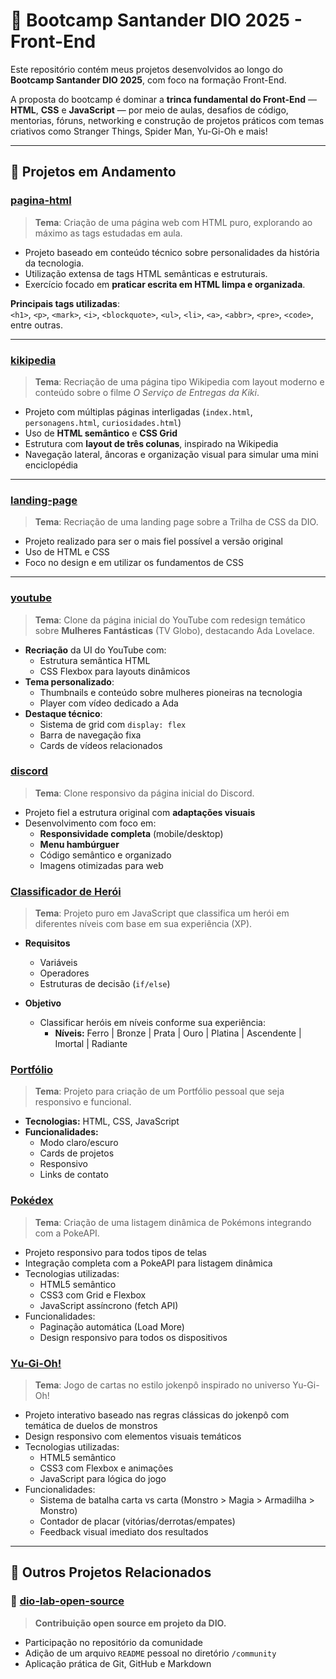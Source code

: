 # 🧠 Bootcamp Santander DIO 2025 - Front-End

Este repositório contém meus projetos desenvolvidos ao longo do **Bootcamp Santander DIO 2025**, com foco na formação Front-End.

A proposta do bootcamp é dominar a **trinca fundamental do Front-End** — **HTML**, **CSS** e **JavaScript** — por meio de aulas, desafios de código, mentorias, fóruns, networking e construção de projetos práticos com temas criativos como Stranger Things, Spider Man, Yu-Gi-Oh e mais!

---

## 🧪 Projetos em Andamento

### [pagina-html](https://github.com/thaismvianna/bootcamp_santander2025/tree/main/projetos/pagina-html)

> **Tema**: Criação de uma página web com HTML puro, explorando ao máximo as tags estudadas em aula.

- Projeto baseado em conteúdo técnico sobre personalidades da história da tecnologia.
- Utilização extensa de tags HTML semânticas e estruturais.
- Exercício focado em **praticar escrita em HTML limpa e organizada**.

**Principais tags utilizadas**:  
`<h1>`, `<p>`, `<mark>`, `<i>`, `<blockquote>`, `<ul>`, `<li>`, `<a>`, `<abbr>`, `<pre>`, `<code>`, entre outras.

---

### [kikipedia](https://github.com/thaismvianna/bootcamp_santander2025/tree/main/projetos/kikipedia)

> **Tema**: Recriação de uma página tipo Wikipedia com layout moderno e conteúdo sobre o filme *O Serviço de Entregas da Kiki*.

- Projeto com múltiplas páginas interligadas (`index.html`, `personagens.html`, `curiosidades.html`)
- Uso de **HTML semântico** e **CSS Grid**
- Estrutura com **layout de três colunas**, inspirado na Wikipedia
- Navegação lateral, âncoras e organização visual para simular uma mini enciclopédia

---

### [landing-page](https://github.com/thaismvianna/bootcamp_santander2025/tree/main/projetos/landing-page)

> **Tema**: Recriação de uma landing page sobre a Trilha de CSS da DIO.

- Projeto realizado para ser o mais fiel possível a versão original
- Uso de HTML e CSS
- Foco no design e em utilizar os fundamentos de CSS

---

### [youtube](https://github.com/thaismvianna/bootcamp_santander2025/tree/main/projetos/youtube)

> **Tema**: Clone da página inicial do YouTube com redesign temático sobre **Mulheres Fantásticas** (TV Globo), destacando Ada Lovelace.

- **Recriação** da UI do YouTube com:
  - Estrutura semântica HTML
  - CSS Flexbox para layouts dinâmicos
- **Tema personalizado**:
  - Thumbnails e conteúdo sobre mulheres pioneiras na tecnologia
  - Player com vídeo dedicado a Ada
- **Destaque técnico**:
  - Sistema de grid com `display: flex`
  - Barra de navegação fixa
  - Cards de vídeos relacionados
 
### [discord](https://github.com/thaismvianna/bootcamp_santander2025/tree/main/projetos/discord)

> **Tema**: Clone responsivo da página inicial do Discord.

- Projeto fiel a estrutura original com **adaptações visuais**
- Desenvolvimento com foco em:
  - **Responsividade completa** (mobile/desktop)
  - **Menu hambúrguer**
  - Código semântico e organizado
  - Imagens otimizadas para web
 
### [Classificador de Herói](https://github.com/thaismvianna/bootcamp_santander2025/tree/main/projetos/classificador-heroi)

> **Tema**: Projeto puro em JavaScript que classifica um herói em diferentes níveis com base em sua experiência (XP).

- **Requisitos**
  - Variáveis
  - Operadores
  - Estruturas de decisão (`if/else`)

- **Objetivo**
  - Classificar heróis em níveis conforme sua experiência:
    - **Níveis:** Ferro | Bronze | Prata | Ouro | Platina | Ascendente | Imortal | Radiante
   
### [Portfólio](https://github.com/thaismvianna/bootcamp_santander2025/tree/main/projetos/portfolio)

> **Tema**: Projeto para criação de um Portfólio pessoal que seja responsivo e funcional.

- **Tecnologias:** HTML, CSS, JavaScript
- **Funcionalidades:**
  - Modo claro/escuro
  - Cards de projetos
  - Responsivo
  - Links de contato
 
### [Pokédex](https://github.com/thaismvianna/bootcamp_santander2025/tree/main/projetos/pokedex)

> **Tema**: Criação de uma listagem dinâmica de Pokémons integrando com a PokeAPI.

- Projeto responsivo para todos tipos de telas
- Integração completa com a PokeAPI para listagem dinâmica
- Tecnologias utilizadas:
  - HTML5 semântico
  - CSS3 com Grid e Flexbox
  - JavaScript assíncrono (fetch API)
- Funcionalidades:
  - Paginação automática (Load More)
  - Design responsivo para todos os dispositivos
 
### [Yu-Gi-Oh!](https://github.com/thaismvianna/bootcamp_santander2025/tree/main/projetos/yu-gi-oh)

> **Tema**: Jogo de cartas no estilo jokenpô inspirado no universo Yu-Gi-Oh!

- Projeto interativo baseado nas regras clássicas do jokenpô com temática de duelos de monstros
- Design responsivo com elementos visuais temáticos
- Tecnologias utilizadas:
  - HTML5 semântico
  - CSS3 com Flexbox e animações
  - JavaScript para lógica do jogo
- Funcionalidades:
  - Sistema de batalha carta vs carta (Monstro > Magia > Armadilha > Monstro)
  - Contador de placar (vitórias/derrotas/empates)
  - Feedback visual imediato dos resultados

---

## 🌱 Outros Projetos Relacionados

### 🤝 [dio-lab-open-source](https://github.com/thaismvianna/dio-lab-open-source)

> **Contribuição open source em projeto da DIO.**

- Participação no repositório da comunidade
- Adição de um arquivo `README` pessoal no diretório `/community`
- Aplicação prática de Git, GitHub e Markdown
